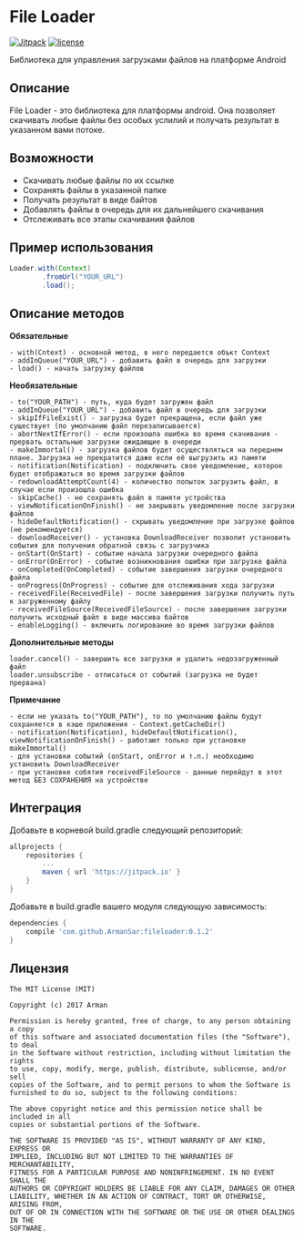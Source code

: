 # File Loader
[![Jitpack ](https://img.shields.io/jitpack/v/jitpack/maven-simple.svg)](https://jitpack.io/)
[![license](https://img.shields.io/github/license/mashape/apistatus.svg)](https://github.com/ArmanSar/fileloader/blob/master/LICENSE)

Библиотека для управления загрузками файлов на платформе Android

## Описание
File Loader - это библиотека для платформы android. Она позволяет скачивать любые файлы без особых услилий и получать результат в указанном вами потоке. 

## Возможности
- Скачивать любые файлы по их ссылке
- Сохранять файлы в указанной папке
- Получать результат в виде байтов
- Добавлять файлы в очередь для их дальнейшего скачивания
- Отслеживать все этапы скачивания файлов

## Пример использования

```java
Loader.with(Context)
        .fromUrl("YOUR_URL")
        .load();
```

## Описание методов
**Обязательные**
```
- with(Cntext) - основной метод, в него передается объкт Context
- addInQueue("YOUR_URL") - добавить файл в очередь для загрузки
- load() - начать загрузку файлов
```

**Необязательные**
```
- to("YOUR_PATH") - путь, куда будет загружен файл
- addInQueue("YOUR_URL") - добавить файл в очередь для загрузки
- skipIfFileExist() - загрузка будет прекращена, если файл уже существует (по умолчанию файл перезаписывается)
- abortNextIfError() - если произошла ошибка во время скачивания - прервать остальные загрузки ожидающие в очереди
- makeImmortal() - загрузка файлов будет осуществляться на переднем плане. Загрузка не прекратится даже если её выгрузить из памяти
- notification(Notification) - подключить свое уведомление, которое будет отображаться во время загрузки файлов
- redownloadAttemptCount(4) - количество попыток загрузить файл, в случае если произошла ошибка
- skipCache() - не сохранять файл в памяти устройства
- viewNotificationOnFinish() - не закрывать уведомление после загрузки файлов 
- hideDefaultNotification() - скрывать уведомление при загрузке файлов (не рекомендуется)
- downloadReceiver() - установка DownloadReceiver позволит установить события для получения обратной связь с загрузчика
- onStart(OnStart) - событие начала загрузки очередного файла
- onError(OnError) - событие возникнования ошибки при загрузке файла
- onCompleted(OnCompleted) - событие завершения загрузки очередного файла
- onProgress(OnProgress) - событие для отслеживания хода загрузки
- receivedFile(ReceivedFile) - после завершения загрузки получить путь к загруженному файлу
- receivedFileSource(ReceivedFileSource) - после завершения загрузки получить исходный файл в виде массива байтов
- enableLogging() - включить логирование во время загрузки файлов
```

**Дополнительные методы**
```
loader.cancel() - завершить все загрузки и удалить недозагруженный файл
loader.unsubscribe - отписаться от событий (загрузка не будет прервана)
```

**Примечание**
```
- если не указать to("YOUR_PATH"), то по умолчанию файлы будут сохраняется в кэше приложения - Context.getCacheDir()
- notification(Notification), hideDefaultNotification(), viewNotificationOnFinish() - работают только при установке makeImmortal()
- для установки событий (onStart, onError и т.п.) необходимо установить DownloadReceiver
- при установке собятия receivedFileSource - данные перейдут в этот метод БЕЗ СОХРАНЕНИЯ на устройстве 
```


## Интеграция
Добавьте в корневой build.gradle следующий репозиторий:
```groovy
allprojects {
    repositories {
        ...
        maven { url 'https://jitpack.io' }
    }
}
```

Добавьте в build.gradle вашего модуля следующую зависимость:
```groovy
dependencies {
    compile 'com.github.ArmanSar:fileloader:0.1.2'
}
```

## Лицензия

```
The MIT License (MIT)

Copyright (c) 2017 Arman

Permission is hereby granted, free of charge, to any person obtaining a copy
of this software and associated documentation files (the "Software"), to deal
in the Software without restriction, including without limitation the rights
to use, copy, modify, merge, publish, distribute, sublicense, and/or sell
copies of the Software, and to permit persons to whom the Software is
furnished to do so, subject to the following conditions:

The above copyright notice and this permission notice shall be included in all
copies or substantial portions of the Software.

THE SOFTWARE IS PROVIDED "AS IS", WITHOUT WARRANTY OF ANY KIND, EXPRESS OR
IMPLIED, INCLUDING BUT NOT LIMITED TO THE WARRANTIES OF MERCHANTABILITY,
FITNESS FOR A PARTICULAR PURPOSE AND NONINFRINGEMENT. IN NO EVENT SHALL THE
AUTHORS OR COPYRIGHT HOLDERS BE LIABLE FOR ANY CLAIM, DAMAGES OR OTHER
LIABILITY, WHETHER IN AN ACTION OF CONTRACT, TORT OR OTHERWISE, ARISING FROM,
OUT OF OR IN CONNECTION WITH THE SOFTWARE OR THE USE OR OTHER DEALINGS IN THE
SOFTWARE.
```
